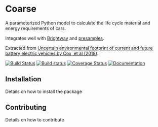 # Coarse

A parameterized Python model to calculate the life cycle material and energy requirements of cars.

Integrates well with [Brightway](https://brightwaylca.org/) and [presamples](https://github.com/PascalLesage/brightway2-presamples).

Extracted from [Uncertain environmental footprint of current and future battery electric vehicles by Cox, et al (2018)](https://pubs.acs.org/doi/abs/10.1021/acs.est.8b00261).

[![Build Status](https://travis-ci.org/romainsacchi/coarse.svg?branch=master)](https://travis-ci.org/romainsacchi/coarse) [![Build status](https://ci.appveyor.com/api/projects/status/github/romainsacchi/coarse?svg=true)](https://ci.appveyor.com/project/romainsacchi/coarse) [![Coverage Status](https://coveralls.io/repos/github/cmutel/coarse/badge.svg?branch=master)](https://coveralls.io/github/cmutel/coarse?branch=master) [![Documentation](https://readthedocs.org/projects/coarse_lci/badge/?version=latest)](https://coarse-lci.readthedocs.io/en/latest/)

## Installation

Details on how to install the package

## Contributing

Details on how to contribute

